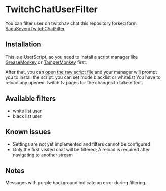 # TwitchChatUserFilter
You can filter user on twitch.tv chat
this repository forked form [SapuSeven/TwitchChatFilter](https://github.com/SapuSeven/TwitchChatFilter)

## Installation

This is a UserScript, so you need to install a script manager like [GreaseMonkey](https://greasespot.net/) or [TamperMonkey](https://tampermonkey.net/) first.

After that, you can [open the raw script file](https://github.com/kjw3898/TwitchChatUserFilter/raw/main/TwitchChatFilter.user.js) and your manager will prompt you to install the script.
you can set mode blacklist or whitelist
You have to reload any opened Twitch.tv pages for the changes to take effect.

## Available filters

- white list user
- black list user

## Known issues

- Settings are not yet implemented and filters cannot be configured
- Only the first visited chat will be filtered; A reload is required after navigating to another stream 

## Notes

Messages with purple background indicate an error during filtering.
